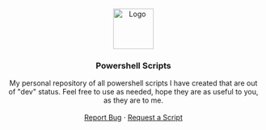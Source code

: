 <br />
<p align="center">
      <img src="images/logo.png" alt="Logo" width="80" height="80">
  </a>

  <h3 align="center">Powershell Scripts</h3>

  <p align="center">
    My personal repository of all powershell scripts I have created that are out of "dev" status.
    Feel free to use as needed, hope they are as useful to you, as they are to me.
    <br />
    <br />
    <a href="https://github.com/deanamiridis/Powershell/issues">Report Bug</a>
    ·
      <a href="http://gitrequest.aselectfew.com">Request a Script</a>
  </p>
</p>
